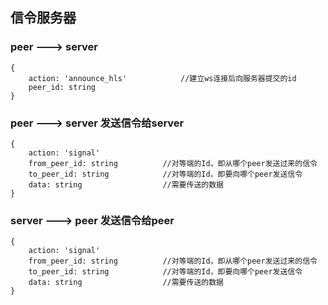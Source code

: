 ## 信令服务器

### peer ---> server
```javastript
{
    action: 'announce_hls'            //建立ws连接后向服务器提交的id            
    peer_id: string                          
}
```    

### peer ---> server    发送信令给server
```javastript
{
    action: 'signal'         		
	from_peer_id: string          //对等端的Id，即从哪个peer发送过来的信令	
    to_peer_id: string            //对等端的Id，即要向哪个peer发送信令
    data: string                  //需要传送的数据
}
```

### server ---> peer        发送信令给peer
```javastript
{
    action: 'signal'           		
    from_peer_id: string          //对等端的Id，即从哪个peer发送过来的信令
	to_peer_id: string            //对等端的Id，即要向哪个peer发送信令
    data: string                  //需要传送的数据
}
```